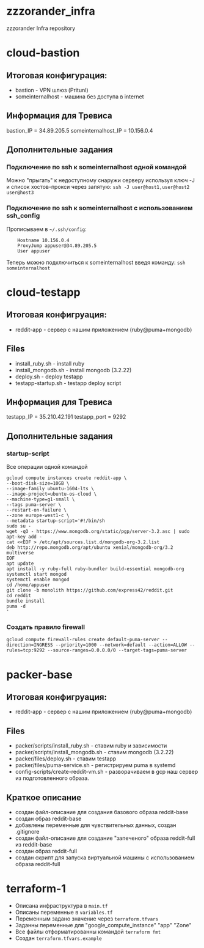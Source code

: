 # zzzorander_infra
zzzorander Infra repository

# cloud-bastion
## Итоговая конфигурация:
- bastion - VPN шлюз (Pritunl)
- someinternalhost - машина без доступа в internet

## Информация для Тревиса
bastion_IP = 34.89.205.5
someinternalhost_IP = 10.156.0.4

## Дополнительные задания
### Подключение по ssh к someinternalhost одной командой
Можно "прыгать" к недоступному снаружи серверу используя ключ -J и список хостов-прокси через запятую:
`ssh -J user@host1,user@host2 user@host3`

### Подключение по ssh к someinternalhost с использованием ssh_config
Прописываем в `~/.ssh/config`:
```Host someinternalhost
	Hostname 10.156.0.4
	ProxyJump appuser@34.89.205.5
	User appuser
```
Теперь можно подключиться к someinternalhost введя команду:
`ssh someinternalhost`

# cloud-testapp
## Итоговая конфигруация:
- reddit-app - сервер с нашим приложением (ruby@puma+mongodb)

## Files
- install_ruby.sh - install ruby
- install_mongodb.sh - install mongodb (3.2.22)
- deploy.sh - deploy testapp
- testapp-startup.sh - testapp deploy script

## Информация для Тревиса
testapp_IP = 35.210.42.191
testapp_port = 9292

## Дополнительные задания
### startup-script
Все операции одной командой
```
gcloud compute instances create reddit-app \
--boot-disk-size=10GB \
--image-family ubuntu-1604-lts \
--image-project=ubuntu-os-cloud \
--machine-type=g1-small \
--tags puma-server \
--restart-on-failure \
--zone europe-west1-c \
--metadata startup-script='#!/bin/sh
sudo su -
wget -qO - https://www.mongodb.org/static/pgp/server-3.2.asc | sudo apt-key add -
cat <<EOF > /etc/apt/sources.list.d/mongodb-org-3.2.list
deb http://repo.mongodb.org/apt/ubuntu xenial/mongodb-org/3.2 multiverse
EOF
apt update
apt install -y ruby-full ruby-bundler build-essential mongodb-org
systemctl start mongod
systemctl enable mongod
cd /home/appuser
git clone -b monolith https://github.com/express42/reddit.git
cd reddit
bundle install
puma -d
'
```
### Создать правило firewall
`gcloud compute firewall-rules create default-puma-server --direction=INGRESS --priority=1000 --network=default --action=ALLOW --rules=tcp:9292 --source-ranges=0.0.0.0/0 --target-tags=puma-server`

# packer-base
## Итоговая конфигруация:
- reddit-app - сервер с нашим приложением (ruby@puma+mongodb)

## Files
- packer/scripts/install_ruby.sh - ставим ruby и зависимости
- packer/scripts/install_mongodb.sh - ставим mongodb (3.2.22)
- packer/files/deploy.sh - ставим testapp
- packer/files/puma-service.sh - регистрируем puma в systemd
- config-scripts/create-reddit-vm.sh - разворачиваем в gcp наш сервер из подготовленного образа.

## Краткое описание
- создан файл-описание для создания базового образа reddit-base
- создан образ reddit-base
- добавлены переменные для чувствительных данных, создан .gitignore
- создан файл-описание для создание "запеченого" образа reddit-full из reddit-base
- создан образ reddit-full
- создан скрипт для запуска виртуальной машины с использованием образа reddit-full

# terraform-1
- Описана инфраструктура в `main.tf`
- Описаны переменные в `variables.tf`
- Переменным задано значение через `terraform.tfvars`
- Заданны переменные для "google_compute_instance" "app" "Zone"
- Все файлы отформатированны командой `terraform fmt`
- Создан `terraform.tfvars.example`
